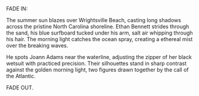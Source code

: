 FADE IN:

The summer sun blazes over Wrightsville Beach, casting long shadows across the pristine North Carolina shoreline. Ethan Bennett strides through the sand, his blue surfboard tucked under his arm, salt air whipping through his hair. The morning light catches the ocean spray, creating a ethereal mist over the breaking waves.

He spots Joann Adams near the waterline, adjusting the zipper of her black wetsuit with practiced precision. Their silhouettes stand in sharp contrast against the golden morning light, two figures drawn together by the call of the Atlantic.

FADE OUT.